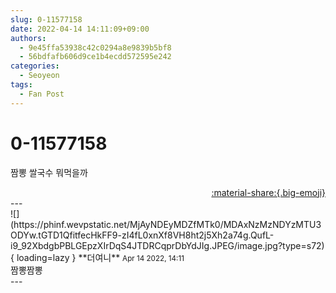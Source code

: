 ```yaml
---
slug: 0-11577158
date: 2022-04-14 14:11:09+09:00
authors:
  - 9e45ffa53938c42c0294a8e9839b5bf8
  - 56bdfafb606d9ce1b4ecdd572595e242
categories:
  - Seoyeon
tags:
  - Fan Post
---
```


# 0-11577158

<div class="post-container" markdown="1">
<div class="content-container md-sidebar__scrollwrap" markdown="1">

짬뽕 쌀국수 뭐먹을까

</div>
</div>

<div style="text-align: right;" markdown="1">
<a href="https://weverse.io/fromis9/fanpost/0-11577158" style="text-align: right;">:material-share:{.big-emoji}</a>
</div>
---

<div class="comments-container md-sidebar__scrollwrap" markdown="1">
<div class="comment" markdown="1">
<div class='id-container' markdown="1">
![](https://phinf.wevpstatic.net/MjAyNDEyMDZfMTk0/MDAxNzMzNDYzMTU3ODYw.tGTD1QfitfecHkFF9-zI4fL0xnXf8VH8ht2j5Xh2a74g.QufL-i9_92XbdgbPBLGEpzXIrDqS4JTDRCqprDbYdJIg.JPEG/image.jpg?type=s72){ loading=lazy }
**<span class="artist">더여니</span>** <small>Apr 14 2022, 14:11</small><br>
</div>
<div class='comment-body' markdown="1">
짬뽕짬뽕
</div>
</div>
</div>
---
